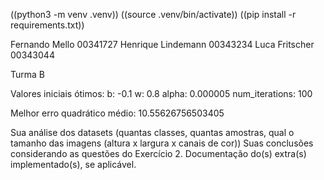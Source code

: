 
((python3 -m venv .venv))
((source .venv/bin/activate))
((pip install -r requirements.txt))



Fernando Mello
00341727
Henrique Lindemann
00343234
Luca Fritscher
00343044

Turma B

Valores iniciais ótimos:
b: -0.1
w: 0.8
alpha: 0.000005
num_iterations: 100

Melhor erro quadrático médio: 10.55626756503405

Sua análise dos datasets (quantas classes, quantas amostras, qual o tamanho das imagens (altura x largura x canais de cor))
Suas conclusões considerando as questões do Exercício 2.
Documentação do(s) extra(s) implementado(s), se aplicável.